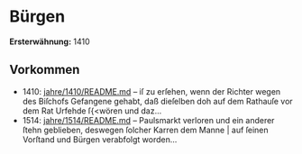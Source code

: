 # Bürgen

**Ersterwähnung:** 1410

## Vorkommen
- 1410: [jahre/1410/README.md](../jahre/1410/README.md) – iſ zu erſehen, wenn der
Richter wegen des Biſchofs Gefangene gehabt, daß dieſelben
doh auf dem Rathauſe vor dem Rat Urfehde ſ{<wören
und daz...
- 1514: [jahre/1514/README.md](../jahre/1514/README.md) – Paulsmarkt verloren und ein
anderer ſtehn geblieben, deswegen ſolcher Karren dem Manne |
auf ſeinen Vorſtand und Bürgen verabfolgt worden...
